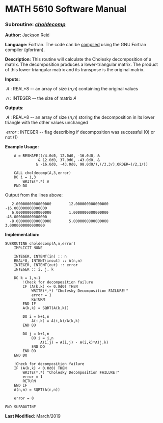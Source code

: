# MATH 5610 Software Manual

### Subroutine: [_choldecomp_](../choldecomp.f90)

**Author:** Jackson Reid

**Language:** Fortran. The code can be [compiled](compilation.md) using the GNU Fortran compiler (gfortran).

**Description:** This routine will calculate the Cholesky decomposition of a matrix. The decomposition produces a lower-triangular matrix. The product of this lower-triangular matrix and its transpose is the original matrix. 

**Inputs:** 

​        _A_ : REAL*8 -- an array of size (_n_,_n_) containing the original values

​	_n_ : INTEGER -- the size of matrix _A_ 

**Outputs:** 

​        _A_ : REAL*8 -- an array of size (_n_,_n_) storing the decomposition in its lower triangle with the other values unchanged

​       _error_ : INTEGER -- flag describing if decomposition was successful (0) or not (1)

**Example Usage:** 

```
    A = RESHAPE((/4.0d0, 12.0d0, -16.0d0, &
               & 12.0d0, 37.0d0, -43.0d0, &
              & -16.0d0, -43.0d0, 98.0d0/),(/3,3/),ORDER=(/2,1/))
    
    CALL choldecomp(A,3,error)
    DO i = 1,3
        WRITE(*,*) A
    END DO
```
Output from the lines above:
```
   2.0000000000000000        12.000000000000000       -16.000000000000000     
   6.0000000000000000        1.0000000000000000       -43.000000000000000     
  -8.0000000000000000        5.0000000000000000        3.0000000000000000  
```
**Implementation:**

```
SUBROUTINE choldecomp(A,n,error)
    IMPLICIT NONE

    INTEGER, INTENT(in) :: n
    REAL*8, INTENT(inout) :: A(n,n)
    INTEGER, INTENT(out) :: error
    INTEGER :: i, j, k

    DO k = 1,n-1
        !Check for decomposition failure
        IF (A(k,k) <= 0.0d0) THEN
            WRITE(*,*) "Cholesky Decomposition FAILURE!"
            error = 1
            RETURN
        END IF
        A(k,k) = SQRT(A(k,k))

        DO i = k+1,n
            A(i,k) = A(i,k)/A(k,k)
        END DO

        DO j = k+1,n
            DO i = j,n
                A(i,j) = A(i,j) - A(i,k)*A(j,k)
            END DO
        END DO
    END DO

    !Check for decomposition failure
    IF (A(k,k) < 0.0d0) THEN
        WRITE(*,*) "Cholesky Decomposition FAILURE!"
        error = 1
        RETURN
    END IF
    A(n,n) = SQRT(A(n,n))

    error = 0

END SUBROUTINE
```



**Last Modified:** March/2019

